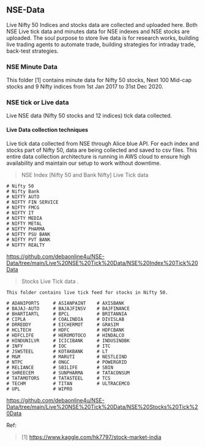 ## NSE-Data

  Live Nifty 50 Indices and stocks data are collected and uploaded here.
  Both NSE Live tick data and minutes data for NSE indexes and NSE stocks are uploaded. 
  The soul purpose to store live data is for research works, building live trading agents to automate trade, building strategies for intraday trade, back-test strategies. 

### NSE Minute Data

  This folder [1] contains minute data for Nifty 50 stocks, Next 100 Mid-cap stocks and 9 Nifty indices from 1st Jan 2017 to 31st Dec 2020. 

### NSE tick or Live data

  Live NSE data (Nifty 50 stocks and 12 indices) tick data collected. 


#### Live Data collection techniques

  Live tick data collected from NSE through Alice blue API. For each index and stocks part of Nifty 50, data are being collected and saved to csv files. This entire data collection architecture is running in AWS cloud to ensure high availability and maintain our setup to work without downtime. 

  > NSE Index [Nifty 50 and Bank Nifty] Live Tick data

    # Nifty 50
    # Nifty Bank
    # NIFTY AUTO 
    # NIFTY FIN SERVICE
    # NIFTY FMCG
    # NIFTY IT
    # NIFTY MEDIA
    # NIFTY METAL
    # NIFTY PHARMA
    # NIFTY PSU BANK 
    # NIFTY PVT BANK 
    # NIFTY REALTY

  https://github.com/debaonline4u/NSE-Data/tree/main/Live%20NSE%20Tick%20Data/NSE%20Index%20Tick%20Data
  
  > Stocks Live Tick data . 

    This folder contains live tick feed for stocks in Nifty 50. 

    # ADANIPORTS     # ASIANPAINT    # AXISBANK
    # BAJAJ-AUTO     # BAJAJFINSV    # BAJFINANCE
    # BHARTIARTL     # BPCL          # BRITANNIA
    # CIPLA          # COALINDIA     # DIVISLAB
    # DRREDDY        # EICHERMOT     # GRASIM
    # HCLTECH        # HDFC          # HDFCBANK
    # HDFCLIFE       # HEROMOTOCO    # HINDALCO
    # HINDUNILVR     # ICICIBANK     # INDUSINDBK
    # INFY           # IOC           # ITC
    # JSWSTEEL       # KOTAKBANK     # LT
    # M&M            # MARUTI        # NESTLEIND
    # NTPC           # ONGC          # POWERGRID
    # RELIANCE       # SBILIFE       # SBIN
    # SHREECEM       # SUNPHARMA     # TATACONSUM
    # TATAMOTORS     # TATASTEEL     # TCS
    # TECHM          # TITAN         # ULTRACEMCO
    # UPL            # WIPRO


  https://github.com/debaonline4u/NSE-Data/tree/main/Live%20NSE%20Tick%20Data/NSE%20Stocks%20Tick%20Data

  

  


Ref: 

  > [1] https://www.kaggle.com/hk7797/stock-market-india
